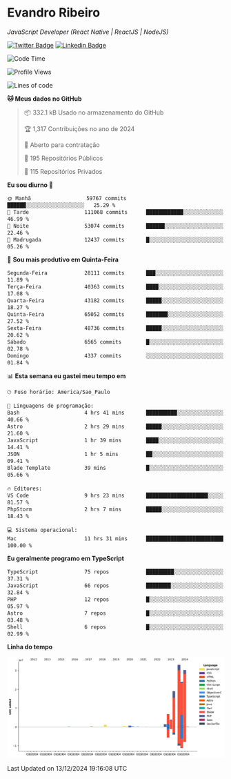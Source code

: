 # Evandro **Ribeiro**

*JavaScript Developer (React Native | ReactJS | NodeJS)*

[![Twitter Badge](https://img.shields.io/badge/-@ribeiroevandro-201B2D?style=flat-square&labelColor=201B2D&logo=twitter&logoColor=white&link=https://twitter.com/ribeiroevandro)](https://twitter.com/ribeiroevandro) 
[![Linkedin Badge](https://img.shields.io/badge/-Evandro%20Ribeiro-201B2D?style=flat-square&logo=Linkedin&logoColor=white&link=https://www.linkedin.com/in/ribeiroevandro)](https://www.linkedin.com/in/ribeiroevandro) 


<!--START_SECTION:waka-->
![Code Time](http://img.shields.io/badge/Code%20Time-4%2C201%20hrs%209%20mins-blue)

![Profile Views](http://img.shields.io/badge/Visualizac%C3%B5es%20do%20perfil-0-blue)

![Lines of code](https://img.shields.io/badge/Desde%20o%20Hello%20World%20eu%20escrevi-121.3%20million%20linhas%20de%20c%C3%B3digo-blue)

**🐱 Meus dados no GitHub** 

> 📦 332.1 kB Usado no armazenamento do GitHub 
 > 
> 🏆 1,317 Contribuições no ano de 2024
 > 
> 💼 Aberto para contratação
 > 
> 📜 195 Repositórios Públicos 
 > 
> 🔑 115 Repositórios Privados 
 > 
**Eu sou diurno 🐤** 

```text
🌞 Manhã                  59767 commits       ██████░░░░░░░░░░░░░░░░░░░   25.29 % 
🌆 Tarde                  111068 commits      ████████████░░░░░░░░░░░░░   46.99 % 
🌃 Noite                  53074 commits       ██████░░░░░░░░░░░░░░░░░░░   22.46 % 
🌙 Madrugada              12437 commits       █░░░░░░░░░░░░░░░░░░░░░░░░   05.26 % 
```
📅 **Sou mais produtivo em Quinta-Feira** 

```text
Segunda-Feira            28111 commits       ███░░░░░░░░░░░░░░░░░░░░░░   11.89 % 
Terça-Feira              40363 commits       ████░░░░░░░░░░░░░░░░░░░░░   17.08 % 
Quarta-Feira             43182 commits       █████░░░░░░░░░░░░░░░░░░░░   18.27 % 
Quinta-Feira             65052 commits       ███████░░░░░░░░░░░░░░░░░░   27.52 % 
Sexta-Feira              48736 commits       █████░░░░░░░░░░░░░░░░░░░░   20.62 % 
Sábado                   6565 commits        █░░░░░░░░░░░░░░░░░░░░░░░░   02.78 % 
Domingo                  4337 commits        ░░░░░░░░░░░░░░░░░░░░░░░░░   01.84 % 
```


📊 **Esta semana eu gastei meu tempo em** 

```text
🕑︎ Fuso horário: America/Sao_Paulo

💬 Linguagens de programação: 
Bash                     4 hrs 41 mins       ██████████░░░░░░░░░░░░░░░   40.66 % 
Astro                    2 hrs 29 mins       █████░░░░░░░░░░░░░░░░░░░░   21.60 % 
JavaScript               1 hr 39 mins        ████░░░░░░░░░░░░░░░░░░░░░   14.41 % 
JSON                     1 hr 5 mins         ██░░░░░░░░░░░░░░░░░░░░░░░   09.41 % 
Blade Template           39 mins             █░░░░░░░░░░░░░░░░░░░░░░░░   05.66 % 

🔥 Editores: 
VS Code                  9 hrs 23 mins       ████████████████████░░░░░   81.57 % 
PhpStorm                 2 hrs 7 mins        █████░░░░░░░░░░░░░░░░░░░░   18.43 % 

💻 Sistema operacional: 
Mac                      11 hrs 31 mins      █████████████████████████   100.00 % 
```

**Eu geralmente programo em TypeScript** 

```text
TypeScript               75 repos            █████████░░░░░░░░░░░░░░░░   37.31 % 
JavaScript               66 repos            ████████░░░░░░░░░░░░░░░░░   32.84 % 
PHP                      12 repos            █░░░░░░░░░░░░░░░░░░░░░░░░   05.97 % 
Astro                    7 repos             █░░░░░░░░░░░░░░░░░░░░░░░░   03.48 % 
Shell                    6 repos             █░░░░░░░░░░░░░░░░░░░░░░░░   02.99 % 
```



**Linha do tempo**

![Lines of Code chart](https://raw.githubusercontent.com/ribeiroevandro/ribeiroevandro/main/assets/bar_graph.png)


 Last Updated on 13/12/2024 19:16:08 UTC
<!--END_SECTION:waka-->
